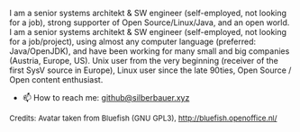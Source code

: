 
I am a senior systems architekt & SW engineer (self-employed, not looking for a job), strong supporter of Open Source/Linux/Java, and an open world.
I am a senior systems architekt & SW engineer (self-employed, not looking for a job/project), using almost any computer language (preferred: Java/OpenJDK), and have been working for many small and big companies (Austria, Europe, US). Unix user from the very beginning (receiver of the first SysV source in Europe), Linux user since the late 90ties, Open Source / Open content enthusiast. 

- 📫 How to reach me: github@silberbauer.xyz

<font size="2">Credits: Avatar taken from Bluefish (GNU GPL3), http://bluefish.openoffice.nl/</font> 

<!---
openworld42/openworld42 is a ✨ special ✨ repository because its `README.md` (this file) appears on your GitHub profile.
You can click the Preview link to take a look at your changes.
--->
